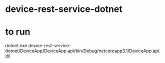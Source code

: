 # device-rest-service-dotnet

# to run
dotnet.exe <Path>device-rest-service-dotnet/DeviceApp/DeviceApp.api/bin/Debug/netcoreapp3.1/DeviceApp.api.dll

